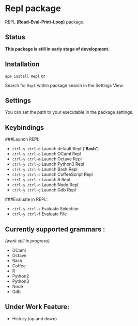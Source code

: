 # Repl package
REPL **(Read-Eval-Print-Loop)** package.
## Status
**This package is still in early stage of development.**
## Installation
``` apm install Repl ```
or

Search for ```Repl``` within package search in the Settings View.

## Settings
You can set the path to your executable in the package settings.


## Keybindings
###Launch REPL
* ```ctrl-y ctrl-d``` Launch default Repl (**'Bash'**)
* ```ctrl-y ctrl-o``` Launch OCaml Repl
* ```ctrl-y ctrl-m``` Launch Octave Repl
* ```ctrl-y ctrl-p``` Launch Python3 Repl
* ```ctrl-y ctrl-b``` Launch Bash Repl
* ```ctrl-y ctrl-c``` Launch CoffeeScript Repl
* ```ctrl-y ctrl-r``` Launch R Repl
* ```ctrl-y ctrl-n``` Launch Node Repl
* ```ctrl-y ctrl-g``` Launch Gdb Repl

###Evaluate in REPL:
* ```ctrl-y ctrl-s``` Evaluate Selection
* ```ctrl-y ctrl-f``` Evaluate File

## Currently supported grammars :
*(work still in progress)*
* OCaml
* Octave
* Bash
* Coffee
* R
* Python2
* Python3
* Node
* Gdb

## Under Work Feature:
* History (up and down)
